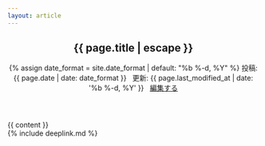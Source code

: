```yaml
---
layout: article
---
```

<article class="post" itemscope itemtype="http://schema.org/BlogPosting">
<header class="post-header">
<h1 itemprop="name headline">{{ page.title | escape }}</h1>
<p class="meta">
<time datetime="{{ page.date | date_to_xmlschema }}" itemprop="datePublished">
{% assign date_format = site.date_format | default: "%b %-d, %Y" %}
投稿: {{ page.date | date: date_format }}
</time>
&nbsp;
更新: {{ page.last_modified_at | date: '%b %-d, %Y' }}
&nbsp;
<i class="fa fa-pencil fa-fw"></i>
<a href="https://github.com/kikuzukikai/mvx/blob/master/{{ page.path }}" alt="Edit">
編集する
</a>
</p>
</header>
<div class="post-content" itemprop="articleBody">
{{ content }}
</div>
<div class="fb-comments" data-href="{{ site.url }}{{ page.url }}" data-width="100%" data-numposts="10"></div>
</article>
{% include deeplink.md %}
